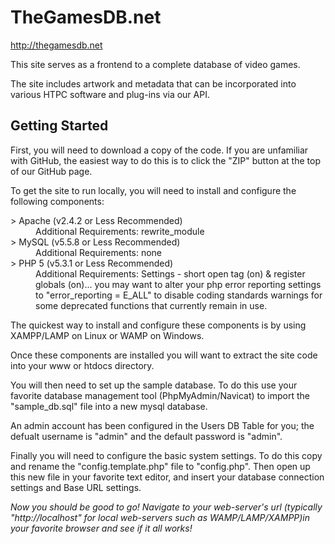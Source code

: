TheGamesDB.net
==============

http://thegamesdb.net

This site serves as a frontend to a complete database of video games.

The site includes artwork and metadata that can be incorporated into various HTPC software and plug-ins via our API.


Getting Started
---------------

First, you will need to download a copy of the code. If you are unfamiliar with GitHub, the easiest way to do this is to click the "ZIP" button at the top of our GitHub page.

To get the site to run locally, you will need to install and configure the following components:

<dl>
  <dt>> Apache (v2.4.2 or Less Recommended)</dt>
  <dd>Additional Requirements: rewrite_module</dd>
  <dt>> MySQL (v5.5.8 or Less Recommended)</dt>
  <dd>Additional Requirements: none</dd>
  <dt>> PHP 5 (v5.3.1 or Less Recommended)</dt>
  <dd>Additional Requirements: Settings - short open tag (on) & register globals (on)... you may want to alter your php error reporting settings to "error_reporting = E_ALL" to disable coding standards warnings for some deprecated functions that currently remain in use.</dd>
</dl>

The quickest way to install and configure these components is by using XAMPP/LAMP on Linux or WAMP on Windows.

Once these components are installed you will want to extract the site code into your www or htdocs directory.

You will then need to set up the sample database. To do this use your favorite database management tool (PhpMyAdmin/Navicat) to import the "sample_db.sql" file into a new mysql database.

An admin account has been configured in the Users DB Table for you; the defualt username is "admin" and the default password is "admin".

Finally you will need to configure the basic system settings. To do this copy and rename the "config.template.php" file to "config.php". Then open up this new file in your favorite text editor, and insert your database connection settings and Base URL settings.

*Now you should be good to go! Navigate to your web-server's url (typically "http://localhost" for local web-servers such as WAMP/LAMP/XAMPP)in your favorite browser and see if it all works!*